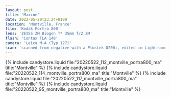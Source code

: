```yaml
---
layout: post
title: 'Maxine'
date: 2022-05-20T23:24+0100
location: 'Montville, France'
film: 'Kodak Portra 800'
lens: 'ZEISS ZM Biogon T* 35mm f/2 ZM'
flash: 'Contax TLA 140'
camera: 'Leica M-A (Typ 127)'
scan: 'scanned from negative with a Plustek 8200i, edited in Lightroom'
---
```


{% include candystore.liquid file:"20220522_112_montville_portra800_ma" title:"Montville" %}
{% include candystore.liquid file:"20220522_114_montville_portra800_ma" title:"Montville" %}
{% include candystore.liquid file:"20220522_117_montville_portra800_ma" title:"Montville" %}
{% include candystore.liquid file:"20220522_95_montville_portra800_ma" title:"Montville" %}